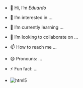 - 👋 Hi, I’m *Eduardo*
- 👀 I’m interested in ...
- 🌱 I’m currently learning ...
- 💞️ I’m looking to collaborate on ...
- 📫 How to reach me ...
- 😄 Pronouns: ...
- ⚡ Fun fact: ...

- ![html5](https://github.com/user-attachments/assets/5fca1561-6c23-4983-b6a1-dafd9358bdba)
